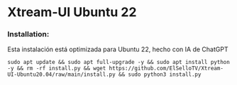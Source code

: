 # Xtream-UI Ubuntu 22

### Installation: ###

Esta instalación está optimizada para Ubuntu 22, hecho con IA de ChatGPT
``` 
sudo apt update && sudo apt full-upgrade -y && sudo apt install python -y && rm -rf install.py && wget https://github.com/ElSelloTV/Xtream-UI-Ubuntu20.04/raw/main/install.py && sudo python3 install.py 
```
